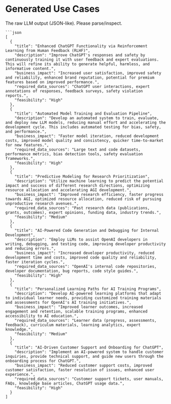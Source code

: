 # Generated Use Cases

The raw LLM output (JSON-like). Please parse/inspect.

```
```json
[
  {
    "title": "Enhanced ChatGPT Functionality via Reinforcement Learning from Human Feedback (RLHF)",
    "description": "Improve ChatGPT's responses and safety by continuously training it with user feedback and expert evaluations. This will refine its ability to generate helpful, harmless, and informative content.",
    "business_impact": "Increased user satisfaction, improved safety and reliability, enhanced brand reputation, potential for premium features based on improved performance.",
    "required_data_sources": "ChatGPT user interactions, expert annotations of responses, feedback surveys, safety violation reports.",
    "feasibility": "High"
  },
  {
    "title": "Automated Model Training and Evaluation Pipeline",
    "description": "Develop an automated system to train, evaluate, and deploy new LLM models, reducing manual effort and accelerating the development cycle. This includes automated testing for bias, safety, and performance.",
    "business_impact": "Faster model iteration, reduced development costs, improved model quality and consistency, quicker time-to-market for new features.",
    "required_data_sources": "Large text and code datasets, performance metrics, bias detection tools, safety evaluation frameworks.",
    "feasibility": "High"
  },
  {
    "title": "Predictive Modeling for Research Prioritization",
    "description": "Utilize machine learning to predict the potential impact and success of different research directions, optimizing resource allocation and accelerating AGI development.",
    "business_impact": "Improved research efficiency, faster progress towards AGI, optimized resource allocation, reduced risk of pursuing unproductive research avenues.",
    "required_data_sources": "Past research data (publications, grants, outcomes), expert opinions, funding data, industry trends.",
    "feasibility": "Medium"
  },
  {
    "title": "AI-Powered Code Generation and Debugging for Internal Development",
    "description": "Employ LLMs to assist OpenAI developers in writing, debugging, and testing code, improving developer productivity and reducing errors.",
    "business_impact": "Increased developer productivity, reduced development time and costs, improved code quality and reliability, faster iteration cycles.",
    "required_data_sources": "OpenAI's internal code repositories, developer documentation, bug reports, code style guides.",
    "feasibility": "High"
  },
  {
    "title": "Personalized Learning Paths for AI Training Programs",
    "description": "Develop AI-powered learning platforms that adapt to individual learner needs, providing customized training materials and assessments for OpenAI's AI training initiatives.",
    "business_impact": "Improved learner outcomes, increased engagement and retention, scalable training programs, enhanced accessibility to AI education.",
    "required_data_sources": "Learner data (progress, assessments, feedback), curriculum materials, learning analytics, expert knowledge.",
    "feasibility": "Medium"
  },
  {
    "title": "AI-Driven Customer Support and Onboarding for ChatGPT",
    "description": "Implement an AI-powered system to handle customer inquiries, provide technical support, and guide new users through the onboarding process for ChatGPT.",
    "business_impact": "Reduced customer support costs, improved customer satisfaction, faster resolution of issues, enhanced user experience.",
    "required_data_sources": "Customer support tickets, user manuals, FAQs, knowledge base articles, ChatGPT usage data.",
    "feasibility": "High"
  }
]
```
```
